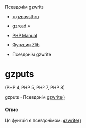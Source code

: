Псевдонім gzwrite

-   [« gzpassthru](function.gzpassthru.md)
    
-   [gzread »](function.gzread.md)
    
-   [PHP Manual](index.md)
    
-   [Функции Zlib](ref.zlib.md)
    
-   Псевдонім gzwrite
    

# gzputs

(PHP 4, PHP 5, PHP 7, PHP 8)

gzputs - Псевдонім [gzwrite()](function.gzwrite.md)

### Опис

Ця функція є псевдонімом: [gzwrite()](function.gzwrite.md)